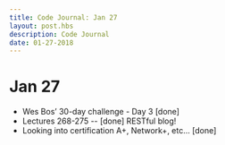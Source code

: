 ```yaml
---
title: Code Journal: Jan 27
layout: post.hbs
description: Code Journal
date: 01-27-2018
---
```

# Jan 27

- Wes Bos’ 30-day challenge - Day 3 [done]
- Lectures 268-275 -- [done] RESTful blog!
- Looking into certification A+, Network+, etc… [done]